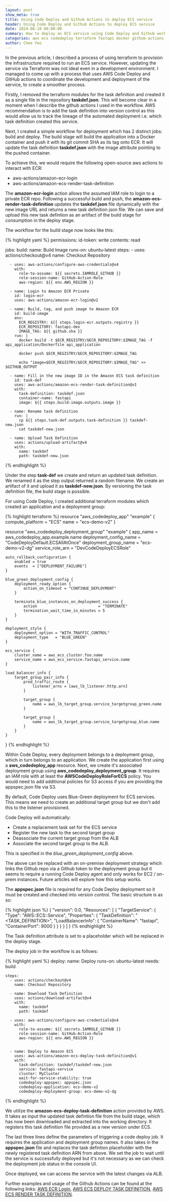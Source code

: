 ```yaml
---
layout: post
show_meta: true
title: Using Code Deploy and Github Actions to deploy ECS service
header: Using Code Deploy and Github Actions to deploy ECS service
date: 2024-06-10 00:00:00
summary: How to deploy an ECS service using Code Deploy and Github workflow
categories: aws ecs codedeploy terraform fastapi docker github-actions
author: Chee Yeo
---
```


[AWS ECR Login]: https://github.com/aws-actions/amazon-ecr-login

[AWS ECS DEPLOY TASK DEFINITION]: https://github.com/aws-actions/amazon-ecs-deploy-task-definition

[AWS ECS RENDER TASK DEFINITION]: https://github.com/aws-actions/amazon-ecs-render-task-definition


In the previous article, I described a process of using terraform to provision the infrastructure required to run an ECS service. However, updating the service via Terraform was not ideal even in a development environment. I managed to come up with a process that uses AWS Code Deploy and GitHub actions to coordinate the development and deployment of the service, to create a smoother process.

Firstly, I removed the terraform modules for the task definition and created it as a single file in the repository **taskdef.json**. This will become clear in a moment when I describe the github actions I used in the workflow. AWS recommendation is to add the task definition into version control as this would allow us to track the lineage of the automated deployment i.e. which task definition created this service.

Next, I created a simple workflow for deployment which has 2 distinct jobs: build and deploy. The build stage will build the application into a Docker container and push it with its git commit SHA as its tag onto ECR. It will update the task definition **taskdef.json** with the image attribute pointing to the pushed container.

To achieve this, we would require the following open-source aws actions to interact with ECR:

* aws-actions/amazon-ecr-login
* aws-actions/amazon-ecs-render-task-definition

The **amazon-ecr-login** action allows the assumed IAM role to login to a private ECR repo. Following a successful build and push, the **amazon-ecs-render-task-definition** updates the **taskdef.json** file dynamically with the new image URL and returns a new task definition json file. We can save and upload this new task defintion as an artifact of the build stage for consumption in the deploy stage.

The workflow for the build stage now looks like this:

{% highlight yaml %}
permissions:
  id-token: write
  contents: read

jobs:
  build:
    name: Build Image
    runs-on: ubuntu-latest
    steps:
      - uses: actions/checkout@v4
        name: Checkout Repository

      - uses: aws-actions/configure-aws-credentials@v4
        with:
          role-to-assume: ${{ secrets.IAMROLE_GITHUB }}
          role-session-name: GitHub-Action-Role
          aws-region: ${{ env.AWS_REGION }}

      - name: Login to Amazon ECR Private
        id: login-ecr
        uses: aws-actions/amazon-ecr-login@v2

      - name: Build, tag, and push image to Amazon ECR
        id: build-image
        env:
          ECR_REGISTRY: ${{ steps.login-ecr.outputs.registry }}
          ECR_REPOSITORY: fastapi-dev
          IMAGE_TAG: ${{ github.sha }}
        run: |
          docker build -t $ECR_REGISTRY/$ECR_REPOSITORY:$IMAGE_TAG -f api_application/Dockerfile api_application

          docker push $ECR_REGISTRY/$ECR_REPOSITORY:$IMAGE_TAG

          echo "image=$ECR_REGISTRY/$ECR_REPOSITORY:$IMAGE_TAG" >> $GITHUB_OUTPUT
      
      - name: Fill in the new image ID in the Amazon ECS task definition
        id: task-def
        uses: aws-actions/amazon-ecs-render-task-definition@v1
        with:
          task-definition: taskdef.json
          container-name: fastapi
          image: ${{ steps.build-image.outputs.image }}
      
      - name: Rename task definition
        run: |
          cp ${{ steps.task-def.outputs.task-definition }} taskdef-new.json
          cat taskdef-new.json
      
      - name: Upload Task Definition
        uses: actions/upload-artifact@v4
        with:
          name: taskdef
          path: taskdef-new.json
{% endhighlight %}

Under the step **task-def** we create and return an updated task definition. We renamed it as the step output returned a random filename. We create an artifact of it and upload it as **taskdef-new.json**. By versioning the task definition file, the build stage is possible.

For using Code Deploy, I created additional terraform modules which created an application and a deployment group:

{% highlight terraform %}
resource "aws_codedeploy_app" "example" {
  compute_platform = "ECS"
  name             = "ecs-demo-v2"
}

resource "aws_codedeploy_deployment_group" "example" {
    app_name = aws_codedeploy_app.example.name
    deployment_config_name = "CodeDeployDefault.ECSAllAtOnce"
    deployment_group_name = "ecs-demo-v2-dg"
    service_role_arn = "DevCodeDeployECSRole"

    auto_rollback_configuration {
        enabled = true
        events  = ["DEPLOYMENT_FAILURE"]
    }

    blue_green_deployment_config {
        deployment_ready_option {
            action_on_timeout = "CONTINUE_DEPLOYMENT"
        }

        terminate_blue_instances_on_deployment_success {
            action                           = "TERMINATE"
            termination_wait_time_in_minutes = 5
        }
    }

    deployment_style {
        deployment_option = "WITH_TRAFFIC_CONTROL"
        deployment_type   = "BLUE_GREEN"
    }

    ecs_service {
        cluster_name = aws_ecs_cluster.foo.name
        service_name = aws_ecs_service.fastapi_service.name
    }

    load_balancer_info {
        target_group_pair_info {
            prod_traffic_route {
                listener_arns = [aws_lb_listener.http.arn]
            }

            target_group {
                name = aws_lb_target_group.service_targetgroup_green.name
            }

            target_group {
                name = aws_lb_target_group.service_targetgroup_blue.name
            }
        }
    }
}
{% endhighlight %}

Within Code Deploy, every deployment belongs to a deployment group, which in turn belongs to an application. We create the application first using a **aws_codedeploy_app** resource. Next, we create it's associated deployment group using **aws_codedeploy_deployment_group**. It requires an IAM role with at least the **AWSCodeDeployRoleForECS** policy. You would need to add additional policies for S3 access if you are providing the appspec.json file via S3. 

By default, Code Deploy uses Blue-Green deployment for ECS services. This means we need to create an additional target group but we don't add this to the listener provisioned. 

Code Deploy will automatically:

* Create a replacement task set for the ECS service
* Register the new task to the second target group
* Deassociate the current target group from the ALB
* Associate the second target group to the ALB. 

This is specified in the *blue_green_deployment_config* above. 

The above can be replaced with an on-premise deployment strategy which links the Github repo via a Github token to the deployment group but it seems to require a running Code Deploy agent and only works for EC2 / on-prem instances. Future articles will explore how this setup works.

The **appspec.json** file is required for any Code Deploy deployment so it must be created and checked into version control. The basic structure is as so:

{% highlight json %}
{
    "version": 0.0,
    "Resources": [
      {
        "TargetService": {
          "Type": "AWS::ECS::Service",
          "Properties": {
            "TaskDefinition": "<TASK_DEFINITION>",
            "LoadBalancerInfo": {
              "ContainerName": "fastapi",
              "ContainerPort": 9000
            }
          }
        }
      }
    ]
  }
{% endhighlight %}

The Task definition attribute is set to a placeholder which will be replaced in the deploy stage.

The deploy job in the workflow is as follows:

{% highlight yaml %}
 deploy:
    name: Deploy
    runs-on: ubuntu-latest
    needs: build

    steps:
      - uses: actions/checkout@v4
        name: Checkout Repository
      
      - name: Download Task Definition
        uses: actions/download-artifact@v4
        with:
          name: taskdef
          path: taskdef
      
      - uses: aws-actions/configure-aws-credentials@v4
        with:
          role-to-assume: ${{ secrets.IAMROLE_GITHUB }}
          role-session-name: GitHub-Action-Role
          aws-region: ${{ env.AWS_REGION }}


      - name: Deploy to Amazon ECS
        uses: aws-actions/amazon-ecs-deploy-task-definition@v1
        with:
          task-definition: taskdef/taskdef-new.json
          service: fastapi-service
          cluster: MyCluster
          wait-for-service-stability: true
          codedeploy-appspec: appspec.json
          codedeploy-application: ecs-demo-v2
          codedeploy-deployment-group: ecs-demo-v2-dg
{% endhighlight %}

We utilize the **amazon-ecs-deploy-task-definition** action provided by AWS. It takes as input the updated task defintion file from the build stage, which has now been downloaded and extracted into the working directory. It registers this task definition file provided as a new version under ECS.

The last three lines define the parameters of triggering a code deploy job. It requires the application and deployment group names. It also takes in the **appspec.json** file and replaces the task defintion placeholder with the newly registered task definition ARN from above. We set the job to wait until the service is successfully deployed but it's not necessary as we can check the deployment job status in the console UI.

Once deployed, we can access the service with the latest changes via ALB.

Further examples and usage of the Github Actions can be found at the following links: [AWS ECR Login], [AWS ECS DEPLOY TASK DEFINITION], [AWS ECS RENDER TASK DEFINITION].